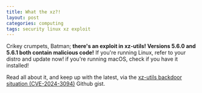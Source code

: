 ```yaml
---
title: What the xz?!
layout: post
categories: computing
tags: security linux xz exploit
---
```


Crikey crumpets, Batman; **there's an exploit in xz-utils! Versions 5.6.0 and 5.6.1 both contain malicious code!** If you're running Linux, refer to your distro and update now! if you're running macOS, check if you have it installed! 

Read all about it, and keep up with the latest, via the [xz-utils backdoor situation (CVE-2024-3094)](https://gist.github.com/thesamesam/223949d5a074ebc3dce9ee78baad9e27) Github gist.
